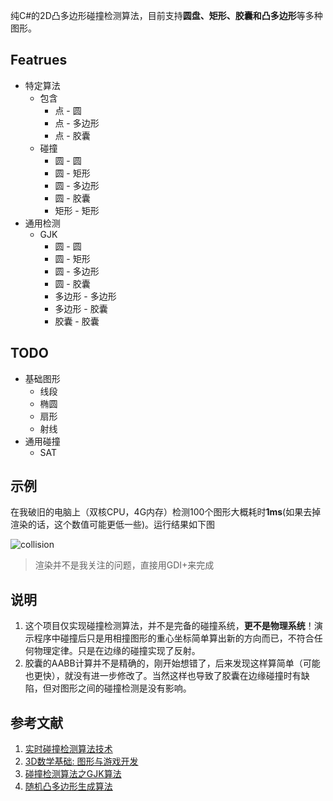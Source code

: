 纯C#的2D凸多边形碰撞检测算法，目前支持**圆盘、矩形、胶囊和凸多边形**等多种图形。

## Featrues
- 特定算法
  - 包含
    - 点 - 圆
    - 点 - 多边形
    - 点 - 胶囊
  - 碰撞
    - 圆 - 圆
    - 圆 - 矩形
    - 圆 - 多边形
    - 圆 - 胶囊
    - 矩形 - 矩形
- 通用检测
  - GJK
    - 圆 - 圆
    - 圆 - 矩形
    - 圆 - 多边形
    - 圆 - 胶囊
    - 多边形 - 多边形
    - 多边形 - 胶囊
    - 胶囊 - 胶囊

## TODO
- 基础图形
  - 线段
  - 椭圆
  - 扇形
  - 射线
- 通用碰撞
  - SAT

## 示例
在我破旧的电脑上（双核CPU，4G内存）检测100个图形大概耗时**1ms**(如果去掉渲染的话，这个数值可能更低一些)。运行结果如下图

![collision](./doc/collision.gif)

> 渲染并不是我关注的问题，直接用GDI+来完成

## 说明
1. 这个项目仅实现碰撞检测算法，并不是完备的碰撞系统，**更不是物理系统**！演示程序中碰撞后只是用相撞图形的重心坐标简单算出新的方向而已，不符合任何物理定律。只是在边缘的碰撞实现了反射。
2. 胶囊的AABB计算并不是精确的，刚开始想错了，后来发现这样算简单（可能也更快），就没有进一步修改了。当然这样也导致了胶囊在边缘碰撞时有缺陷，但对图形之间的碰撞检测是没有影响。

## 参考文献
1. [实时碰撞检测算法技术](https://book.douban.com/subject/4861957/)
2. [3D数学基础: 图形与游戏开发](https://book.douban.com/subject/1400419/)
3. [碰撞检测算法之GJK算法](https://zhuanlan.zhihu.com/p/511164248)
4. [随机凸多边形生成算法](https://kingins.cn/2022/02/18/%E9%9A%8F%E6%9C%BA%E5%87%B8%E5%A4%9A%E8%BE%B9%E5%BD%A2%E7%94%9F%E6%88%90%E7%AE%97%E6%B3%95/)
